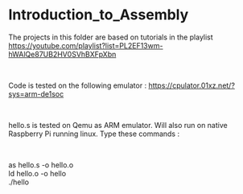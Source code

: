 # Introduction_to_Assembly

The projects in this folder are based on tutorials in the playlist https://youtube.com/playlist?list=PL2EF13wm-hWAlQe87UB2HV0SVhBXFpXbn

<br>

Code is tested on the following emulator : https://cpulator.01xz.net/?sys=arm-de1soc

<br>

hello.s is tested on Qemu as ARM emulator. Will also run on native Raspberry Pi running linux. Type these commands :

<br>

as hello.s -o hello.o <br>
ld hello.o -o hello <br>
./hello

